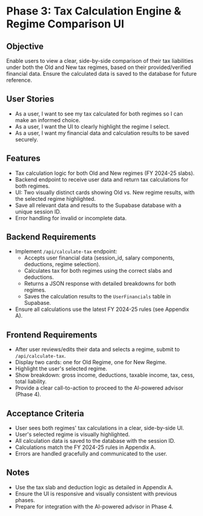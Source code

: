 # Phase 3: Tax Calculation Engine & Regime Comparison UI

## Objective
Enable users to view a clear, side-by-side comparison of their tax liabilities under both the Old and New tax regimes, based on their provided/verified financial data. Ensure the calculated data is saved to the database for future reference.

## User Stories
- As a user, I want to see my tax calculated for both regimes so I can make an informed choice.
- As a user, I want the UI to clearly highlight the regime I select.
- As a user, I want my financial data and calculation results to be saved securely.

## Features
- Tax calculation logic for both Old and New regimes (FY 2024-25 slabs).
- Backend endpoint to receive user data and return tax calculations for both regimes.
- UI: Two visually distinct cards showing Old vs. New regime results, with the selected regime highlighted.
- Save all relevant data and results to the Supabase database with a unique session ID.
- Error handling for invalid or incomplete data.

## Backend Requirements
- Implement `/api/calculate-tax` endpoint:
  - Accepts user financial data (session_id, salary components, deductions, regime selection).
  - Calculates tax for both regimes using the correct slabs and deductions.
  - Returns a JSON response with detailed breakdowns for both regimes.
  - Saves the calculation results to the `UserFinancials` table in Supabase.
- Ensure all calculations use the latest FY 2024-25 rules (see Appendix A).

## Frontend Requirements
- After user reviews/edits their data and selects a regime, submit to `/api/calculate-tax`.
- Display two cards: one for Old Regime, one for New Regime.
- Highlight the user's selected regime.
- Show breakdown: gross income, deductions, taxable income, tax, cess, total liability.
- Provide a clear call-to-action to proceed to the AI-powered advisor (Phase 4).

## Acceptance Criteria
- User sees both regimes' tax calculations in a clear, side-by-side UI.
- User's selected regime is visually highlighted.
- All calculation data is saved to the database with the session ID.
- Calculations match the FY 2024-25 rules in Appendix A.
- Errors are handled gracefully and communicated to the user.

## Notes
- Use the tax slab and deduction logic as detailed in Appendix A.
- Ensure the UI is responsive and visually consistent with previous phases.
- Prepare for integration with the AI-powered advisor in Phase 4. 